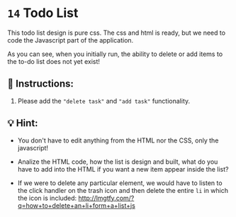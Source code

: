 # `14` Todo List

This todo list design is pure css. The css and html is ready, but we need to code the Javascript part of the application. 

As you can see, when you initially run, the ability to delete or add items to the to-do list does not yet exist!

## 📝 Instructions:

1. Please add the `"delete task"` and `"add task"` functionality.

## 💡 Hint:

+ You don't have to edit anything from the HTML nor the CSS, only the javascript!

+ Analize the HTML code, how the list is design and built, what do you have to add into the HTML if you want a new item appear inside the list?

+ If we were to delete any particular element, we would have to listen to the click handler on the trash icon and then delete the entire `li` in which the icon is included: http://lmgtfy.com/?q=how+to+delete+an+li+form+a+list+js
